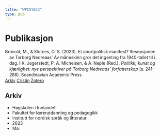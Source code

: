 ```yaml
---
title: "WPC5YG23"
type: pub
---
```

<h1>Publikasjon</h1>
<article id="csl-bib-container-WPC5YG23" class="csl-bib-container">
  <div class="csl-bib-body" style="line-height: 1.35; padding-left: 1em; text-indent:-1em;">
  <div class="csl-entry">Brovold, M., &amp; Slotnes, O. S. (2023). Et abortpolitisk manifest? Resepsjonen av Torborg Nedreaas&#x2019; Av m&#xE5;neskinn gror det ingenting fra 1940-tallet til i dag. I K. Jegerstedt, P. A. Michelsen, &amp; A. Neple (Red.), <i>Politikk, kunst og kj&#xE6;rlighet: nye perspektiver p&#xE5; Torborg Nedreaas&#x2019; forfatterskap</i> (s. 241&#x2013;286). Scandinavian Academic Press.</div>
</div>
  <div class="csl-bib-buttons">
    <a href="#taxonomy-article-WPC5YG23" class="csl-bib-button">Arkiv</a>
    <a href="https://app.cristin.no/results/show.jsf?id=2146931" alt="Cristin URL" class="csl-bib-button">Cristin</a>
    <a href="http://zotero.org/groups/5402882/items/WPC5YG23" alt="Zotero URL" class="csl-bib-button">Zotero</a>
  </div>
  <div id="csl-bib-meta-container-WPC5YG23"></div>
</article>
<div id="csl-bib-meta-WPC5YG23" class="csl-bib-meta">
  <article id="taxonomy-article-WPC5YG23" class="taxonomy-article">
    <h1>Arkiv</h1>
    <ul>
      <li>Høgskolen i Innlandet</li>
      <li>Fakultet for lærerutdanning og pedagogikk</li>
      <li>Institutt for nordisk språk og litteratur</li>
      <li>2023</li>
      <li>Mai</li>
    </ul>
  </article>
</div>
